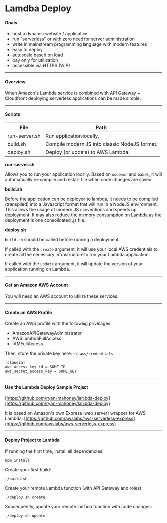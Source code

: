 # Lamdba Deploy

#### Goals

- host a dynamic website / application
- run "serverless" or with zero need for server administration
- write in mainstream programming language with modern features
- easy to deploy
- autoscale based on load
- pay only for utilization
- accessible via HTTPS (WIP)

---

#### Overview

When Amazon's Lambda service is combined with API Gateway + Cloudfront deploying serverless applications can be made simple.

---

#### Scripts

| File          | Path                                          |
|---------------|-----------------------------------------------|
| run-server.sh | Run application locally.                      |
| build.sh      | Compile modern JS into classic NodeJS format. |
| deploy.sh     | Deploy (or update) to AWS Lambda.             |

**run-server.sh**

Allows you to run your application locally. Based on `nodemon` and `babel`, it will automatically re-compile and restart the when code changes are saved.

**build.sh**

Before the application can be deployed to lambda, it needs to be compiled (transpiled) into a Javascript format that will run in a NodeJS environment. This allows the usage of modern JS conventions and speeds up deployment. It may also reduce the memory consumption on Lambda as the deployment is one consolidated .js file.

**deploy.sh**

`build.sh` should be called before running a deployment.

If called with the `create` argument, it will use your local AWS credentials to create all the necessary infrastructure to run your Lambda application.

If called with the `update` argument, it will update the version of your application running on Lambda.

---

#### Get an Amazon AWS Account
You will need an AWS account to utilize these services.

---

#### Create an AWS Profile

Create an AWS profile with the following privelages:

- AmazonAPIGatewayAdministrator
- AWSLambdaFullAccess
- IAMFullAccess

Then, store the private key here: `~/.aws/credentials`

```
[claudia]
aws_access_key_id = SOME_ID
aws_secret_access_key = SOME_KEY
```

---

#### Use the Lambda Deploy Sample Project

[https://github.com/ryan-mahoney/lambda-deploy](https://github.com/ryan-mahoney/lambda-deploy)

It is based on Amazon's own Express (web server) wrapper for AWS Lambda:
[https://github.com/awslabs/aws-serverless-express](https://github.com/awslabs/aws-serverless-express)

---

#### Deploy Project to Lambda

If running the first time, install all dependencies:

```
npm install
```

Create your first build:

```
./build.sh
```

Create your remote Lambda function (with API Gateway and roles):

```
./deploy.sh create
```

Subsequently, update your remote lambda function with code changes:

```
./deploy.sh update
```
